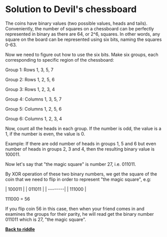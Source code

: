 Solution to Devil's chessboard
==============================

The coins have binary values (two possible values, heads and
tails). Conveniently, the number of squares on a chessboard can be perfectly
represented in binary as there are 64, or 2^6, squares. In other words, any
square on the board can be represented using six bits, naming the squares 0-63.

Now we need to figure out how to use the six bits. Make six groups, each
corresponding to specific region of the chessboard:

Group 1: Rows 1, 3, 5, 7

Group 2: Rows 1, 2, 5, 6

Group 3: Rows 1, 2, 3, 4

Group 4: Columns 1, 3, 5, 7

Group 5: Columns 1, 2, 5, 6

Group 6: Columns 1, 2, 3, 4

Now, count all the heads in each group. If the number is odd, the value is a 1,
if the number is even, the value is 0.

Example: If there are odd number of heads in groups 1, 5 and 6 but even number
of heads in groups 2, 3 and 4, then the resulting binary value is 100011.

Now let's say that "the magic square" is number 27, i.e. 011011.

By XOR operation of these two binary numbers, we get the square of the coin that
we need to flip in order to represent "the magic square", e.g:

| 100011  |
| 011011  |
| --------|
| 111000  |

111000 = 56

If you flip coin 56 in this case, then when your friend comes in and examines
the groups for their parity, he will read get the binary number 011011 which is
27, "the magic square".


[**Back to riddle**](../riddles/chess.md)